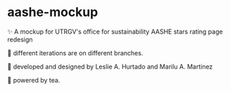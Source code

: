 # aashe-mockup
✨ A mockup for UTRGV's office for sustainability AASHE stars rating page redesign

🌿 different iterations are on different branches.

🚀 developed and designed by Leslie A. Hurtado and Marilu A. Martinez

🍵 powered by tea.

